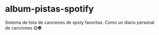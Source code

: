 # album-pistas-spotify
Sistema de lista de canciones de spoty favoritas. Como un diario personal de canciones 😋👽
